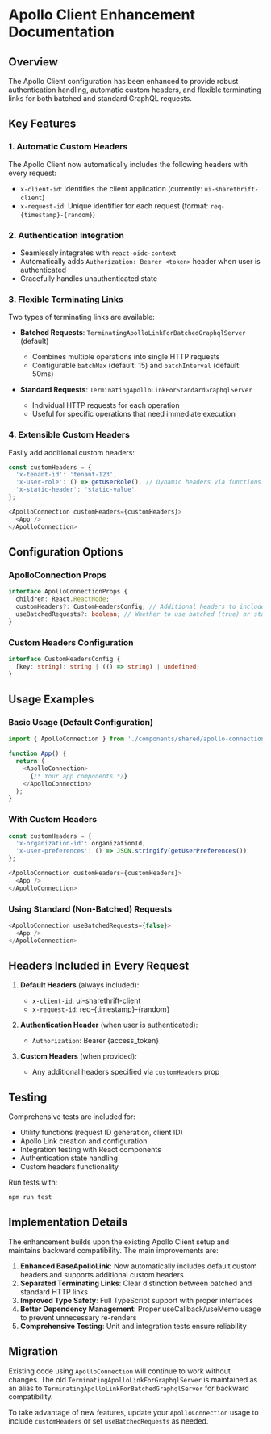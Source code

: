 # Apollo Client Enhancement Documentation

## Overview

The Apollo Client configuration has been enhanced to provide robust authentication handling, automatic custom headers, and flexible terminating links for both batched and standard GraphQL requests.

## Key Features

### 1. Automatic Custom Headers

The Apollo Client now automatically includes the following headers with every request:

- `x-client-id`: Identifies the client application (currently: `ui-sharethrift-client`)
- `x-request-id`: Unique identifier for each request (format: `req-{timestamp}-{random}`)

### 2. Authentication Integration

- Seamlessly integrates with `react-oidc-context`
- Automatically adds `Authorization: Bearer <token>` header when user is authenticated
- Gracefully handles unauthenticated state

### 3. Flexible Terminating Links

Two types of terminating links are available:

- **Batched Requests**: `TerminatingApolloLinkForBatchedGraphqlServer` (default)
  - Combines multiple operations into single HTTP requests
  - Configurable `batchMax` (default: 15) and `batchInterval` (default: 50ms)
  
- **Standard Requests**: `TerminatingApolloLinkForStandardGraphqlServer`
  - Individual HTTP requests for each operation
  - Useful for specific operations that need immediate execution

### 4. Extensible Custom Headers

Easily add additional custom headers:

```typescript
const customHeaders = {
  'x-tenant-id': 'tenant-123',
  'x-user-role': () => getUserRole(), // Dynamic headers via functions
  'x-static-header': 'static-value'
};

<ApolloConnection customHeaders={customHeaders}>
  <App />
</ApolloConnection>
```

## Configuration Options

### ApolloConnection Props

```typescript
interface ApolloConnectionProps {
  children: React.ReactNode;
  customHeaders?: CustomHeadersConfig; // Additional headers to include
  useBatchedRequests?: boolean; // Whether to use batched (true) or standard (false) HTTP link
}
```

### Custom Headers Configuration

```typescript
interface CustomHeadersConfig {
  [key: string]: string | (() => string) | undefined;
}
```

## Usage Examples

### Basic Usage (Default Configuration)

```typescript
import { ApolloConnection } from './components/shared/apollo-connection';

function App() {
  return (
    <ApolloConnection>
      {/* Your app components */}
    </ApolloConnection>
  );
}
```

### With Custom Headers

```typescript
const customHeaders = {
  'x-organization-id': organizationId,
  'x-user-preferences': () => JSON.stringify(getUserPreferences())
};

<ApolloConnection customHeaders={customHeaders}>
  <App />
</ApolloConnection>
```

### Using Standard (Non-Batched) Requests

```typescript
<ApolloConnection useBatchedRequests={false}>
  <App />
</ApolloConnection>
```

## Headers Included in Every Request

1. **Default Headers** (always included):
   - `x-client-id`: ui-sharethrift-client
   - `x-request-id`: req-{timestamp}-{random}

2. **Authentication Header** (when user is authenticated):
   - `Authorization`: Bearer {access_token}

3. **Custom Headers** (when provided):
   - Any additional headers specified via `customHeaders` prop

## Testing

Comprehensive tests are included for:

- Utility functions (request ID generation, client ID)
- Apollo Link creation and configuration
- Integration testing with React components
- Authentication state handling
- Custom headers functionality

Run tests with:
```bash
npm run test
```

## Implementation Details

The enhancement builds upon the existing Apollo Client setup and maintains backward compatibility. The main improvements are:

1. **Enhanced BaseApolloLink**: Now automatically includes default custom headers and supports additional custom headers
2. **Separated Terminating Links**: Clear distinction between batched and standard HTTP links
3. **Improved Type Safety**: Full TypeScript support with proper interfaces
4. **Better Dependency Management**: Proper useCallback/useMemo usage to prevent unnecessary re-renders
5. **Comprehensive Testing**: Unit and integration tests ensure reliability

## Migration

Existing code using `ApolloConnection` will continue to work without changes. The old `TerminatingApolloLinkForGraphqlServer` is maintained as an alias to `TerminatingApolloLinkForBatchedGraphqlServer` for backward compatibility.

To take advantage of new features, update your `ApolloConnection` usage to include `customHeaders` or set `useBatchedRequests` as needed.